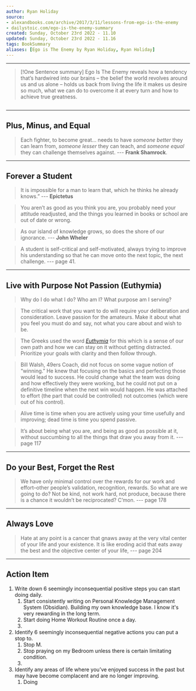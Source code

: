 ```yaml
---
author: Ryan Holiday
source:
- alexandbooks.com/archive/2017/3/11/lessons-from-ego-is-the-enemy 
- dailystoic.com/ego-is-the-enemy-summary
created: Sunday, October 23rd 2022 - 11.10
updated: Sunday, October 23rd 2022 - 11.16
tags: BookSummary
aliases: [Ego is The Enemy by Ryan Holiday, Ryan Holiday]
---
```

***
> [!One Sentence summary]
> Ego Is The Enemy reveals how a tendency that’s hardwired into our brains – the belief the world revolves around us and us alone – holds us back from living the life it makes us desire so much, what we can do to overcome it at every turn and how to achieve true greatness.
```toc
```
---
Plus, Minus, and Equal
---
> Each fighter, to become great... needs to have _someone better_ they can learn from, _someone lesser_ they can teach, and _someone equal_ they can challenge themselves against.
> \--- **Frank Shamrock**.

---
Forever a Student
---
>It is impossible for a man to learn that, which he thinks he already knows.” 
>\--- **Epictetus**

> You aren’t as good as you think you are, you probably need your attitude readjusted, and the things you learned in books or school are out of date or wrong.

> As our island of knowledge grows, so does the shore of our ignorance.
> \--- **John Wheler**

> A student is self-critical and self-motivated, always trying to improve his understanding so that he can move onto the next topic, the next challenge.
> \--- page 41.

---
Live with Purpose Not Passion (Euthymia)
---
> Why do I do what I do? Who am I? What purpose am I serving?

> The critical work that you want to do will require your deliberation and consideration. Leave passion for the amateurs. Make it about what you feel you must do and say, not what you care about and wish to be.

>  The Greeks used the word [_Euthymia_](https://dailystoic.com/trust-yourself/) for this which is a sense of our own path and how we can stay on it without getting distracted. Prioritize your goals with clarity and then follow through.

> Bill Walsh, 49ers Coach, did not focus on some vague notion of “winning.” He knew that focusing on the basics and perfecting those would lead to success. He could change what the team was doing and how effectively they were working, but he could not put on a definitive timeline when the next win would happen. He was attached to effort (the part that could be controlled) not outcomes (which were out of his control).

> Alive time is time when you are actively using your time usefully and improving; dead time is time you spend passive.

> It’s about being what you are, and being as good as possible at it, without succumbing to all the things that draw you away from it.
> \--- page 117

---
Do your Best, Forget the Rest
---
> We have only minimal control over the rewards for our work and effort–other people’s validation, recognition, rewards. So what are we going to do? Not be kind, not work hard, not produce, because there is a chance it wouldn’t be reciprocated? C’mon.
> \--- page 178

---
Always Love
---
> Hate at any point is a cancer that gnaws away at the very vital center of your life and your existence. It is like eroding acid that eats away the best and the objective center of your life,
> \--- page 204
 
---
Action Item
---

1. Write down 6 seemingly inconsequential positive steps you can start doing daily.
	1. Start consistently writing on Personal Knowledge Management System (Obsidian). Building my own knowledge base. I know it's very rewarding in the long term.
	2. Start doing Home Workout Routine once a day.
	3. 
2. Identify 6 seemingly inconsequential negative actions you can put a stop to.
	1. Stop M.
	2. Stop praying on my Bedroom unless there is certain limitating condition.
	3. 
3. Identify any areas of life where you’ve enjoyed success in the past but may have become complacent and are no longer improving.
	1. Doing 